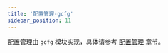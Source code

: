 ```yaml
---
title: '配置管理-gcfg'
sidebar_position: 11
---
```


配置管理由 `gcfg` 模块实现，具体请参考 [配置管理](output/goframe-v2.6-md/核心组件/配置管理) 章节。